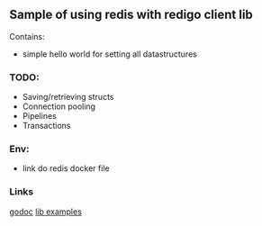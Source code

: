 
## Sample of using redis with redigo client lib
Contains:
- simple hello world for setting all datastructures
### TODO:
- Saving/retrieving structs
- Connection pooling
- Pipelines
- Transactions

### Env:
- link do redis docker file

### Links
[godoc](https://godoc.org/github.com/garyburd/redigo/redis#pkg-index)
[lib examples](https://godoc.org/github.com/garyburd/redigo/redis#pkg-examples)

